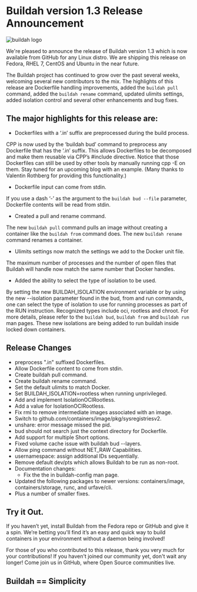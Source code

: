 # Buildah version 1.3 Release Announcement

![buildah logo](https://cdn.rawgit.com/projectatomic/buildah/master/logos/buildah-logo_large.png)

We're pleased to announce the release of Buildah version 1.3 which is now available from GitHub for any Linux distro.  We are shipping this release on Fedora, RHEL 7, CentOS and Ubuntu in the near future.  

The Buildah project has continued to grow over the past several weeks, welcoming several new contributors to the mix.  The highlights of this release are Dockerfile handling improvements, added the `buildah pull` command, added the `buildah rename` command, updated ulimits settings, added isolation control and several other enhancements and bug fixes.

## The major highlights for this release are:

* Dockerfiles with a ‘.in’ suffix are preprocessed during the build process.

CPP is now used by the ‘buildah bud’ command to preprocess any Dockerfile that has the ‘.in’ suffix.  This allows Dockerfiles to be decomposed and make them reusable via  CPP’s #include directive. Notice that those Dockerfiles can still be used by other tools by manually running cpp -E on them.  Stay tuned for an upcoming blog with an example.  (Many thanks to Valentin Rothberg for providing this functionality.)

* Dockerfile input can come from stdin.

If you use a dash ‘-’ as the argument to the `buildah bud --file` parameter, Dockerfile contents will be read from stdin.

* Created a pull and rename command.

The new `buildah pull` command pulls an image without creating a container like the `buildah from` command does.  The new `buildah rename` command renames a container.

* Ulimits settings now match the settings we add to the Docker unit file.

The maximum number of processes and the number of open files that Buildah will handle now match the same number that Docker handles.
 
* Added the ability to select the type of isolation to be used.

By setting the new BUILDAH_ISOLATION environment variable or by using the new --isolation parameter found in the bud, from and run commands, one can select the type of isolation to use for running processes as part of the RUN instruction.  Recognized types include oci, rootless and chroot.  For more details, please refer to the `buildah bud`, `buildah from` and `buildah run` man pages.  These new isolations are being added to run buildah inside locked down containers.

## Release Changes
* preprocess ".in" suffixed Dockerfiles.
* Allow Dockerfile content to come from stdin.
* Create buildah pull command.
* Create buildah rename command.
* Set the default ulimits to match Docker.
* Set BUILDAH_ISOLATION=rootless when running unprivileged.
* Add and implement IsolationOCIRootless.
* Add a value for IsolationOCIRootless.
* Fix rmi to remove intermediate images associated with an image.
* Switch to github.com/containers/image/pkg/sysregistriesv2.
* unshare: error message missed the pid.
* bud should not search just the context directory for Dockerfile.
* Add support for multiple Short options.
* Fixed volume cache issue with buildah bud --layers.
* Allow ping command without NET_RAW Capabilities.
* usernamespace: assign additional IDs sequentially.
* Remove default dev/pts which allows Buildah to be run as non-root.
 * Documentation changes:
   * Fix the the in buildah-config man page.
* Updated the following packages to newer versions:  containers/image, containers/storage, runc, and urfave/cli.
* Plus a number of smaller fixes.

## Try it Out.

If you haven’t yet, install Buildah from the Fedora repo or GitHub and give it a spin.  We’re betting you'll find it’s an easy and quick way to build containers in your environment without a daemon being involved!

For those of you who contributed to this release, thank you very much for your contributions!  If you haven't joined our community yet, don't wait any longer!  Come join us in GitHub, where Open Source communities live.

## Buildah == Simplicity
